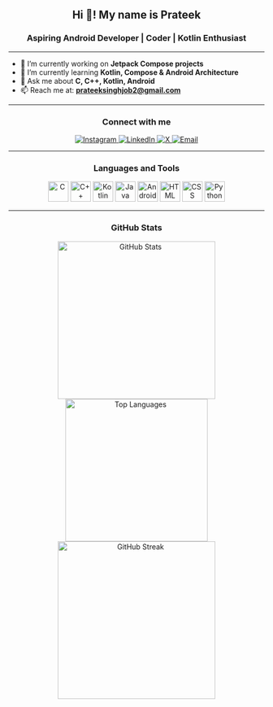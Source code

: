 <h2 align="center">Hi 👋! My name is Prateek</h2>
<h3 align="center">Aspiring Android Developer | Coder | Kotlin Enthusiast</h3>

---

- 🔭 I’m currently working on **Jetpack Compose projects**  
- 🌱 I’m currently learning **Kotlin, Compose & Android Architecture**  
- 💬 Ask me about **C, C++, Kotlin, Android**  
- 📫 Reach me at: **prateeksinghjob2@gmail.com**

---

<h3 align="center">Connect with me</h3>

<p align="center">
  <a href="https://instagram.com/prateek_noob">
    <img alt="Instagram" src="https://img.shields.io/badge/Instagram-%23E4405F.svg?style=for-the-badge&logo=Instagram&logoColor=white" />
  </a>
  <a href="https://linkedin.com/in/prateeknoob">
    <img alt="LinkedIn" src="https://img.shields.io/badge/LinkedIn-%230077B5.svg?style=for-the-badge&logo=linkedin&logoColor=white" />
  </a>
  <a href="https://x.com/prateek_noob">
    <img alt="X" src="https://img.shields.io/badge/X-black.svg?style=for-the-badge&logo=X&logoColor=white" />
  </a>
  <a href="mailto:prateeksinghjob2@gmail.com">
    <img alt="Email" src="https://img.shields.io/badge/Email-D14836?style=for-the-badge&logo=gmail&logoColor=white" />
  </a>
</p>

---

<h3 align="center">Languages and Tools</h3>

<p align="center">
  <img src="https://cdn.jsdelivr.net/gh/devicons/devicon/icons/c/c-original.svg" width="40" height="40" alt="C" />
  <img src="https://cdn.jsdelivr.net/gh/devicons/devicon/icons/cplusplus/cplusplus-original.svg" width="40" height="40" alt="C++" />
  <img src="https://cdn.jsdelivr.net/gh/devicons/devicon/icons/kotlin/kotlin-original.svg" width="40" height="40" alt="Kotlin" />
  <img src="https://cdn.jsdelivr.net/gh/devicons/devicon/icons/java/java-original.svg" width="40" height="40" alt="Java" />
  <img src="https://cdn.jsdelivr.net/gh/devicons/devicon/icons/androidstudio/androidstudio-original.svg" width="40" height="40" alt="Android Studio" />
  <img src="https://cdn.jsdelivr.net/gh/devicons/devicon/icons/html5/html5-original.svg" width="40" height="40" alt="HTML" />
  <img src="https://cdn.jsdelivr.net/gh/devicons/devicon/icons/css3/css3-original.svg" width="40" height="40" alt="CSS" />
  <img src="https://cdn.jsdelivr.net/gh/devicons/devicon/icons/python/python-original.svg" width="40" height="40" alt="Python" />
</p>

---

<h3 align="center">GitHub Stats</h3>

<p align="center">
  <img src="https://github-readme-stats.vercel.app/api?username=prateeknoob&show_icons=true&theme=radical" width="310" alt="GitHub Stats" />
  <img src="https://github-readme-stats.vercel.app/api/top-langs/?username=prateeknoob&layout=compact&theme=radical&v=2" width="280" alt="Top Languages" />
 <br/>
  <img src="https://github-readme-streak-stats.herokuapp.com/?user=prateeknoob&theme=radical" width="310" alt="GitHub Streak" />
</p>
